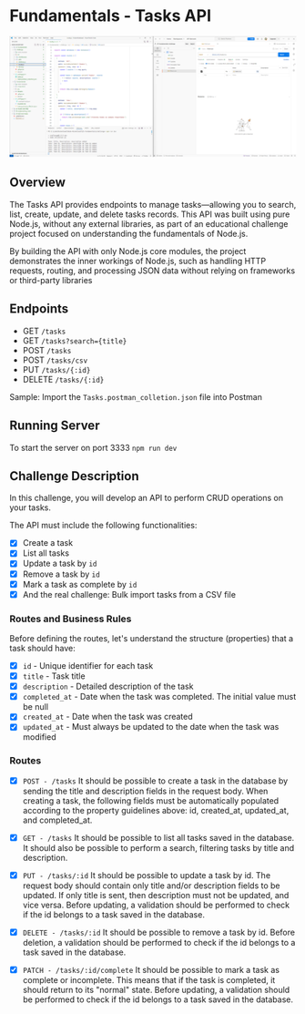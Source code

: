 # Fundamentals - Tasks API

![API Screenshot](screenshots/image.png)

## Overview

The Tasks API provides endpoints to manage tasks—allowing you to search, list, create, update, and delete tasks records. This API was built using pure Node.js, without any external libraries, as part of an educational challenge project focused on understanding the fundamentals of Node.js.

By building the API with only Node.js core modules, the project demonstrates the inner workings of Node.js, such as handling HTTP requests, routing, and processing JSON data without relying on frameworks or third-party libraries

## Endpoints

-  GET `/tasks`
-  GET `/tasks?search={title}`
-  POST `/tasks`
-  POST `/tasks/csv`
-  PUT `/tasks/{:id}`
-  DELETE `/tasks/{:id}`

Sample: Import the `Tasks.postman_colletion.json` file into Postman

## Running Server

To start the server on port 3333 `npm run dev`

## Challenge Description

In this challenge, you will develop an API to perform CRUD operations on your tasks.

The API must include the following functionalities:

-  [x] Create a task
-  [x] List all tasks
-  [x] Update a task by `id`
-  [x] Remove a task by `id`
-  [x] Mark a task as complete by `id`
-  [x] And the real challenge: Bulk import tasks from a CSV file

### Routes and Business Rules

Before defining the routes, let's understand the structure (properties) that a task should have:

-  [x] `id` - Unique identifier for each task
-  [x] `title` - Task title
-  [x] `description` - Detailed description of the task
-  [x] `completed_at` - Date when the task was completed. The initial value must be null
-  [x] `created_at` - Date when the task was created
-  [x] `updated_at` - Must always be updated to the date when the task was modified

### Routes

-  [x] `POST - /tasks`
       It should be possible to create a task in the database by sending the title and description fields in the request body.
       When creating a task, the following fields must be automatically populated according to the property guidelines above: id, created_at, updated_at, and completed_at.

-  [x] `GET - /tasks`
       It should be possible to list all tasks saved in the database.
       It should also be possible to perform a search, filtering tasks by title and description.

-  [x] `PUT - /tasks/:id`
       It should be possible to update a task by id.
       The request body should contain only title and/or description fields to be updated.
       If only title is sent, then description must not be updated, and vice versa.
       Before updating, a validation should be performed to check if the id belongs to a task saved in the database.

-  [x] `DELETE - /tasks/:id`
       It should be possible to remove a task by id.
       Before deletion, a validation should be performed to check if the id belongs to a task saved in the database.

-  [x] `PATCH - /tasks/:id/complete`
       It should be possible to mark a task as complete or incomplete. This means that if the task is completed, it should return to its "normal" state.
       Before updating, a validation should be performed to check if the id belongs to a task saved in the database.

